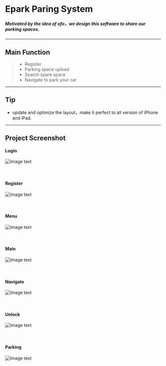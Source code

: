 # Epark Paring System
#####  Motivated by the idea of ofo，we design this software to share our parking spaces.
----------
## Main Function
>* Register<br>
>* Parking space upload<br>
>* Search spare space<br>
>* Navigate to park your car<br>
----------
## Tip
* update and optimize the layout，make it perfect to all version of iPhone and iPad.
----------
## Project Screenshot<br>
#### Login<br>
![Image text](https://github.com/hjackguo/Picture/blob/master/login.png)<br><br><br>
#### Register<br>
![Image text](https://github.com/hjackguo/Picture/blob/master/rigister.png)<br><br><br>
#### Menu<br>
![Image text](https://github.com/hjackguo/Picture/blob/master/swearView.png)<br><br><br>
#### Main <br>
![Image text](https://github.com/hjackguo/Picture/blob/master/map.png)<br><br><br>
#### Navigate<br>
![Image text](https://github.com/hjackguo/Picture/blob/master/route.png)<br><br><br>
#### Unlock<br>
![Image text](https://github.com/hjackguo/Picture/blob/master/unlock.png)<br><br><br>
#### Parking<br>
![Image text](https://github.com/hjackguo/Picture/blob/master/parking.png)<br><br><br>

